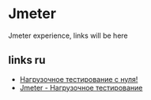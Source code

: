 # Jmeter
Jmeter experience, links will be here

## links ru

- [Нагрузочное тестирование с нуля!](https://www.youtube.com/channel/UCuV0AwsyjhIzO16Rcxic-UQ)
- [Jmeter - Нагрузочное тестирование](https://www.youtube.com/watch?v=5bGPWGLFK7Q)


